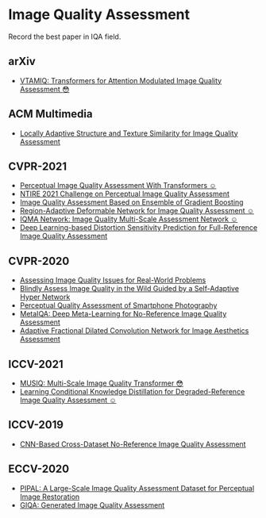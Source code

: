 # Image Quality Assessment
Record the best paper in IQA field.
## arXiv
- [VTAMIQ: Transformers for Attention Modulated Image Quality Assessment :flushed:](https://arxiv.org/abs/2110.01655)

## ACM Multimedia
- [Locally Adaptive Structure and Texture Similarity for Image Quality Assessment](https://dl.acm.org/doi/10.1145/3474085.3475419)

## CVPR-2021
- [Perceptual Image Quality Assessment With Transformers :relaxed:](https://openaccess.thecvf.com/content/CVPR2021W/NTIRE/html/Cheon_Perceptual_Image_Quality_Assessment_With_Transformers_CVPRW_2021_paper.html)
- [NTIRE 2021 Challenge on Perceptual Image Quality Assessment](https://openaccess.thecvf.com/content/CVPR2021W/NTIRE/html/Gu_NTIRE_2021_Challenge_on_Perceptual_Image_Quality_Assessment_CVPRW_2021_paper.html)
- [Image Quality Assessment Based on Ensemble of Gradient Boosting](https://openaccess.thecvf.com/content/CVPR2021W/NTIRE/html/Hammou_EGB_Image_Quality_Assessment_Based_on_Ensemble_of_Gradient_Boosting_CVPRW_2021_paper.html)
- [Region-Adaptive Deformable Network for Image Quality Assessment :relaxed:](https://openaccess.thecvf.com/content/CVPR2021W/NTIRE/html/Shi_Region-Adaptive_Deformable_Network_for_Image_Quality_Assessment_CVPRW_2021_paper.html)
- [IQMA Network: Image Quality Multi-Scale Assessment Network :relaxed:](https://openaccess.thecvf.com/content/CVPR2021W/NTIRE/html/Guo_IQMA_Network_Image_Quality_Multi-Scale_Assessment_Network_CVPRW_2021_paper.html)
- [Deep Learning-based Distortion Sensitivity Prediction for Full-Reference Image
Quality Assessment](https://openaccess.thecvf.com/content/CVPR2021W/NTIRE/html/Ahn_Deep_Learning-Based_Distortion_Sensitivity_Prediction_for_Full-Reference_Image_Quality_Assessment_CVPRW_2021_paper.html)

## CVPR-2020
- [Assessing Image Quality Issues for Real-World Problems](https://openaccess.thecvf.com/content_CVPR_2020/html/Chiu_Assessing_Image_Quality_Issues_for_Real-World_Problems_CVPR_2020_paper.html)
- [Blindly Assess Image Quality in the Wild Guided by a Self-Adaptive Hyper Network](https://openaccess.thecvf.com/content_CVPR_2020/html/Su_Blindly_Assess_Image_Quality_in_the_Wild_Guided_by_a_CVPR_2020_paper.html)
- [Perceptual Quality Assessment of Smartphone Photography](https://openaccess.thecvf.com/content_CVPR_2020/html/Fang_Perceptual_Quality_Assessment_of_Smartphone_Photography_CVPR_2020_paper.html)
- [MetaIQA: Deep Meta-Learning for No-Reference Image Quality Assessment](https://openaccess.thecvf.com/content_CVPR_2020/html/Zhu_MetaIQA_Deep_Meta-Learning_for_No-Reference_Image_Quality_Assessment_CVPR_2020_paper.html)
- [Adaptive Fractional Dilated Convolution Network for Image Aesthetics Assessment](https://openaccess.thecvf.com/content_CVPR_2020/html/Chen_Adaptive_Fractional_Dilated_Convolution_Network_for_Image_Aesthetics_Assessment_CVPR_2020_paper.html)

## ICCV-2021
- [MUSIQ: Multi-Scale Image Quality Transformer :flushed:](https://openaccess.thecvf.com/content/ICCV2021/html/Ke_MUSIQ_Multi-Scale_Image_Quality_Transformer_ICCV_2021_paper.html)
- [Learning Conditional Knowledge Distillation for Degraded-Reference Image Quality Assessment :relaxed:](https://arxiv.org/abs/2108.07948)

## ICCV-2019
- [CNN-Based Cross-Dataset No-Reference Image Quality Assessment](https://openaccess.thecvf.com/content_ICCVW_2019/html/LCI/Yang_CNN-Based_Cross-Dataset_No-Reference_Image_Quality_Assessment_ICCVW_2019_paper.html)

## ECCV-2020
- [PIPAL: A Large-Scale Image Quality Assessment Dataset for Perceptual Image Restoration](https://link.springer.com/chapter/10.1007/978-3-030-58621-8_37)
- [GIQA: Generated Image Quality Assessment](https://link.springer.com/chapter/10.1007/978-3-030-58621-8_22)
